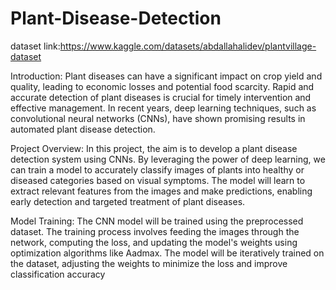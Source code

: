# Plant-Disease-Detection

dataset link:https://www.kaggle.com/datasets/abdallahalidev/plantvillage-dataset

Introduction:
Plant diseases can have a significant impact on crop yield and quality, leading to economic losses and potential food scarcity. Rapid and accurate detection of plant diseases is crucial for timely intervention and effective management. In recent years, deep learning techniques, such as convolutional neural networks (CNNs), have shown promising results in automated plant disease detection.

Project Overview:
In this project, the aim is to develop a plant disease detection system using CNNs. By leveraging the power of deep learning, we can train a model to accurately classify images of plants into healthy or diseased categories based on visual symptoms. The model will learn to extract relevant features from the images and make predictions, enabling early detection and targeted treatment of plant diseases.

Model Training:
The CNN model will be trained using the preprocessed dataset. The training process involves feeding the images through the network, computing the loss, and updating the model's weights using optimization algorithms like Aadmax. The model will be iteratively trained on the dataset, adjusting the weights to minimize the loss and improve classification accuracy
